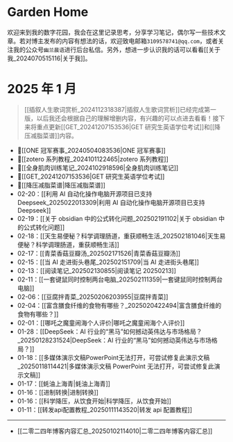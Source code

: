 # Garden Home

欢迎来到我的数字花园，我会在这里记录思考，分享学习笔记，偶尔写一些技术文章。若对博主发布的内容有想法的话，欢迎致电邮箱`3109578741@qq.com`，或者关注我的公众号`幽兰晨语`进行后台私信。另外，想进一步认识我的话可以看看[[关于我_2024070515116|关于我]]。

# 2025 年 1 月

> [[插叙人生歌词赏析_2024112318387|插叙人生歌词赏析]]已经完成第一版，以后我还会根据自己的理解增删内容，有兴趣的可以点进去看看！接下来将重点更新[[GET_20241207153536|GET 研究生英语学位考试]]和[[降压减脂菜谱]]内容。

- 📌[[ONE 冠军赛事_20240504083536|ONE 冠军赛事]] 
- 📌[[zotero 系列教程_2024101122465|zotero 系列教程]] 
- 📌[[全身肌肉训练笔记_2024102918596|全身肌肉训练笔记]] 
- 📌[[GET_20241207153536|GET 研究生英语学位考试]] 
- 📌[[降压减脂菜谱|降压减脂菜谱]] 
- 02-20：[[利用 AI 自动化操作电脑开源项目已支持 Deepseek_2025022013309|利用 AI 自动化操作电脑开源项目已支持 Deepseek]]
- 02-19：[[关于 obsidian 中的公式转化问题_202502191102|关于 obsidian 中的公式转化问题]] 
- 02-18：[[天生易便秘？科学调理肠道，重获顺畅生活_202502181046|天生易便秘？科学调理肠道，重获顺畅生活]] 
- 02-17：[[青菜香菇豆瓣汤_202502171526|青菜香菇豆瓣汤]] 
- 02-15：[[当 AI 走进街头巷尾_202502151709|当 AI 走进街头巷尾]] 
- 02-13：[[阅读笔记_202502130855|阅读笔记 20250213]] 
- 02-11：[[一套键鼠同时控制两台电脑_202502111359|一套键鼠同时控制两台电脑]]
- 02-06：[[豆腐拌青菜_20250206203955|豆腐拌青菜]]
- 02-04：[[富含膳食纤维的食物有哪些？_2025020422494|富含膳食纤维的食物有哪些？]]
- 02-01：[[哪吒之魔童闹海个人评价|哪吒之魔童闹海个人评价]]
- 01-28：[[DeepSeek：AI 行业的“黑马”如何撼动英伟达与市场格局？_20250128231524|DeepSeek：AI 行业的“黑马”如何撼动英伟达与市场格局？]]
- 01-18：[[多媒体演示文稿PowerPoint无法打开，可尝试修复此演示文稿_20250118114421|多媒体演示文稿 PowerPoint 无法打开，可尝试修复此演示文稿]]
- 01-17：[[蚝油上海青|蚝油上海青]] 
- 01-16：[[进制转换|进制转换]] 
- 01-16：[[科学降压，从饮食开始|科学降压，从饮食开始]] 
- 01-11：[[转发api配置教程_20250111143520|转发 api 配置教程]] 

---

- [[二零二四年博客内容汇总_20250102114010|二零二四年博客内容汇总]]
